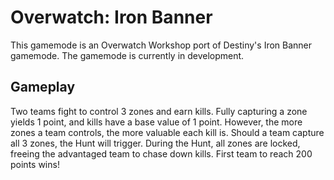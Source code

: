 # Overwatch: Iron Banner
This gamemode is an Overwatch Workshop port of Destiny's Iron Banner gamemode. The gamemode is currently in development.

## Gameplay
Two teams fight to control 3 zones and earn kills. Fully capturing a zone yields 1 point, and kills have a base value of 1 point. However, the more zones a team controls, the more valuable each kill is. Should a team capture all 3 zones, the Hunt will trigger. During the Hunt, all zones are locked, freeing the advantaged team to chase down kills. First team to reach 200 points wins!
